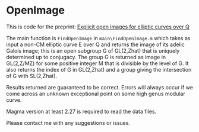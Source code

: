 # OpenImage

This is code for the preprint: [Explicit open images for elliptic curves over Q](https://arxiv.org/abs/2206.14959v1)

The main function is `FindOpenImage` in `main\FindOpenImage.m` which takes as input a non-CM elliptic curve E over Q and returns the image of its adelic Galois image; this is an open subgroup G of GL(2,Zhat) that is uniquely determined up to conjugacy.  The group G is returned as image in GL(2,Z/MZ) for some positive integer M that is divisible by the level of G.   It also returns the index of G in GL(2,Zhat) and a group giving the intersection of G with SL(2,Zhat).

Results returned are guaranteed to be correct.   Errors will always occur if we come across an unknown exceptional point on some high genus modular curve.

Magma version at least 2.27 is required to read the data files.

Please contact me with any suggestions or issues.
